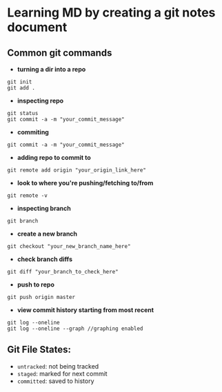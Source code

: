 # Learning MD by creating a git notes document
## Common git commands
- **turning a dir into a repo**
```
git init
git add .
```
- **inspecting repo**
```
git status
git commit -a -m "your_commit_message"
```
- **commiting**
```
git commit -a -m "your_commit_message"
```
- **adding repo to commit to**
```
git remote add origin "your_origin_link_here"
```
- **look to where you're pushing/fetching to/from**
```
git remote -v
```
- **inspecting branch**
```
git branch
```
- **create a new branch**
```
git checkout "your_new_branch_name_here"
```
- **check branch diffs**
```
git diff "your_branch_to_check_here"
```
- **push to repo**
```
git push origin master
```
- **view commit history starting from most recent**
```
git log --oneline
git log --oneline --graph //graphing enabled
```

## Git File States:
- `untracked`: not being tracked
- `staged`: marked for next commit
- `committed`: saved to history
